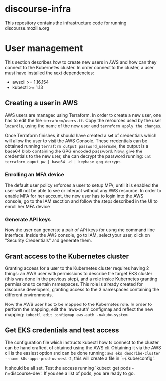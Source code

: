 # discourse-infra
This repository contains the infrastructure code for running discourse.mozilla.org

# User management
This section describes how to create new users in AWS and how can they connect to the Kubernetes cluster.
In order connect to the cluster, a user must have installed the next dependencies:
 - awscli >= 1.16.154
 - kubectl >= 1.13 

## Creating a user in AWS
AWS users are managed using Terraform. In order to create a new user, one has to edit the file `terraform/users.tf`. Copy the resources used by the user `lmcardle`, using the name of the new user and `terraform apply the changes`.

Once Terraform finishes, it should have created a set of credentials which will allow the user to visit the AWS Console. These credentials can be obtained running `terraform output password_username`, the output is a base64 blob containing the GPG encoded password. Now, give the credentials to the new user, she can decrypt the password running: `cat terraform_ouput_pw | base64 -d | keybase gpg decrypt`.

### Enrolling an MFA device
The default user policy enforces a user to setup MFA, until it is enabled the user will not be able to see or interact without any AWS resource.
In order to enable MFA for her account, the new user has to login into the AWS console, go to the IAM secction and follow the steps described in the UI to enroll her MFA device

### Generate API keys
Now the user can generate a pair of API keys for using the command line interface. Inside the AWS console, go to IAM, select your user, click on "Security Credentials" and generate them.

## Grant access to the Kubernetes cluster
Granting access for a user to the Kubernetes cluster requires having 2 things: an AWS user with permissions to describe the target EKS cluster (this was done in the previous step), and a role inside Kubernetes granting permissions to certain namespaces. This role is already created for discourse developers, granting access to the 3 namespaces containing the different environments.

Now the AWS user has to be mapped to the Kubernetes role. In order to perform the mapping, edit the 'aws-auth' configmap and reflect the new mapping: `kubectl edit configmap aws-auth -n=kube-system`.

## Get EKS credentials and test access
The configuration file which instructs kubectl how to connect to the cluster can be hand crafted, of obtained using the AWS cli. Obtaining it via the AWS cli is the easiest option and can be done running: `aws eks describe-cluster --name k8s-apps-prod-us-west-2`, this will create a file in `~/.kube/config'.

It should be all set. Test the access running `kubectl get pods -n=discourse-dev'. If you see a list of pods, you are ready to go. 
